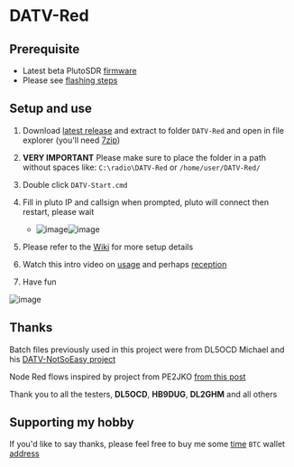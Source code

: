 # DATV-Red

## Prerequisite 
- Latest beta PlutoSDR [firmware](https://github.com/F5OEO/pluto-ori-ps/wiki)
- Please see [flashing steps](https://github.com/Psynosaur/DATV-Red/wiki#flashing-steps)

## Setup and use
1. Download [latest release](https://github.com/Psynosaur/DATV-Red/releases) and extract to folder `DATV-Red` and open in file explorer (you'll need [7zip](https://www.7-zip.org/download.html))

2. **VERY IMPORTANT** Please make sure to place the folder in a path without spaces like: `C:\radio\DATV-Red` or `/home/user/DATV-Red/`

3. Double click `DATV-Start.cmd`

4. Fill in pluto IP and callsign when prompted, pluto will connect then restart, please wait
   - ![image](https://github.com/Psynosaur/DATV-Red/assets/26934113/0add4f0e-288b-4e54-90f9-54b64e00cc86)![image](https://github.com/Psynosaur/DATV-Red/assets/26934113/149b80d8-d9a7-4a59-b1ed-71ca9d05b477)


5. Please refer to the [Wiki](https://github.com/Psynosaur/DATV-Red/wiki) for more setup details

6. Watch this intro video on [usage](https://www.youtube.com/watch?v=8q4WMCyKtKw) and perhaps [reception](https://youtu.be/lz3GO2zCf_Q)

7. Have fun

![image](https://github.com/Psynosaur/DATV-Red/assets/26934113/16d35d72-b2d1-4754-8aef-2d646d0f125b)

## Thanks 
Batch files previously used in this project were from DL5OCD Michael and his [DATV-NotSoEasy project](https://groups.io/g/plutodvb/message/257)

Node Red flows inspired by project from PE2JKO [from this post](https://www.pg540.org/wiki/index.php/RFE_for_PlutoDVB2)

Thank you to all the testers, **DL5OCD**, **HB9DUG**, **DL2GHM** and all others

## Supporting my hobby
If you'd like to say thanks, please feel free to buy me some [time](https://paypal.me/zs1sci?country.x=ZA&locale.x=en_US)
`BTC` wallet [address](bc1qpew9d77qw0y5mp7ecdgwm9d64tsnuww504d33j)

